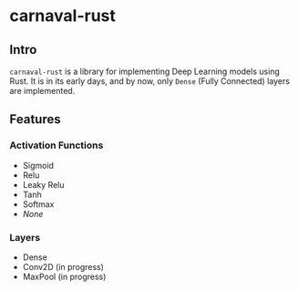 # carnaval-rust

## Intro

`carnaval-rust` is a library for implementing Deep Learning models using Rust.
It is in its early days, and by now, only `Dense` (Fully Connected) layers are
implemented.

## Features

### Activation Functions

* Sigmoid
* Relu
* Leaky Relu
* Tanh
* Softmax
* *None*

### Layers

* Dense
* Conv2D (in progress)
* MaxPool (in progress)
